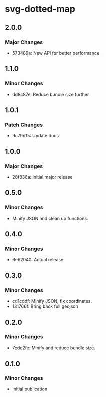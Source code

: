 # svg-dotted-map

## 2.0.0

### Major Changes

- 573489a: New API for better performance.

## 1.1.0

### Minor Changes

- dd8c87e: Reduce bundle size further

## 1.0.1

### Patch Changes

- 9c79d15: Update docs

## 1.0.0

### Major Changes

- 28f836a: Initial major release

## 0.5.0

### Minor Changes

- Minify JSON and clean up functions.

## 0.4.0

### Minor Changes

- 6e62040: Actual release

## 0.3.0

### Minor Changes

- cd1cddf: Minify JSON; fix coordinates.
- 131766f: Bring back full geojson

## 0.2.0

### Minor Changes

- 7cde2fe: Minify and reduce bundle size.

## 0.1.0

### Minor Changes

- Initial publication
